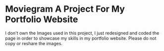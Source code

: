 # Moviegram A Project For My Portfolio Website
I don't own the Images used in this project, I just redesigned and coded the page in order to showcase my skills in my portfolio website. Please do not copy or reshare the images.
